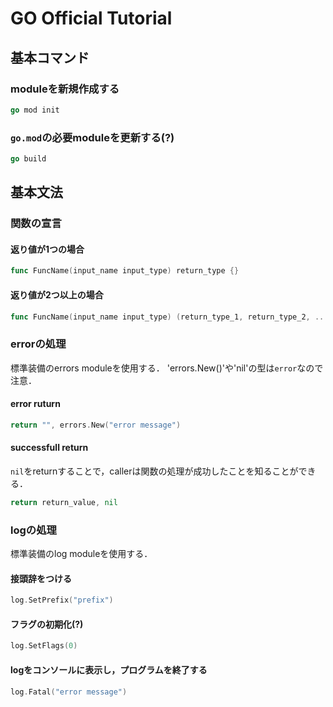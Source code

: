 # GO Official Tutorial
## 基本コマンド
### moduleを新規作成する
```go
go mod init
```
### `go.mod`の必要moduleを更新する(?)
```go
go build
```

## 基本文法
### 関数の宣言
#### 返り値が1つの場合
```go
func FuncName(input_name input_type) return_type {}
```
#### 返り値が2つ以上の場合
```go
func FuncName(input_name input_type) (return_type_1, return_type_2, ...) {}
```

### errorの処理
標準装備のerrors moduleを使用する．
'errors.New()'や'nil'の型は`error`なので注意．
#### error ruturn
```go
return "", errors.New("error message")
```
#### successfull return
`nil`をreturnすることで，callerは関数の処理が成功したことを知ることができる．
```go
return return_value, nil
```

### logの処理
標準装備のlog moduleを使用する．
#### 接頭辞をつける
```go
log.SetPrefix("prefix")
```
#### フラグの初期化(?)
```go
log.SetFlags(0)
```
#### logをコンソールに表示し，プログラムを終了する
```go
log.Fatal("error message")
```